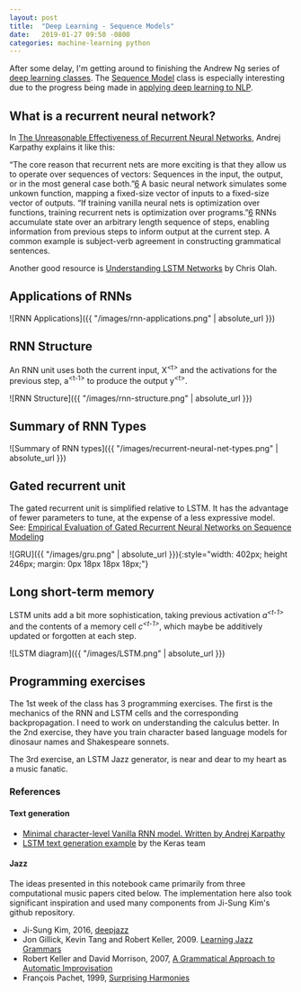 ```yaml
---
layout: post
title:  "Deep Learning - Sequence Models"
date:   2019-01-27 09:50 -0800
categories: machine-learning python
---
```


After some delay, I'm getting around to finishing the Andrew Ng series of [deep learning classes][1]. The [Sequence Model][2] class is especially interesting due to the progress being made in [applying deep learning to NLP][3].

## What is a recurrent neural network?

In [The Unreasonable Effectiveness of Recurrent Neural Networks][6], Andrej Karpathy explains it like this:

“The core reason that recurrent nets are more exciting is that they allow us to operate over sequences of vectors: Sequences in the input, the output, or in the most general case both.”[6] A basic neural network simulates some unkown function, mapping a fixed-size vector of inputs to a fixed-size vector of outputs. “If training vanilla neural nets is optimization over functions, training recurrent nets is optimization over programs.”[6] RNNs accumulate state over an arbitrary length sequence of steps, enabling information from previous steps to inform output at the current step. A common example is subject-verb agreement in constructing grammatical sentences.

Another good resource is [Understanding LSTM Networks][5] by Chris Olah.

## Applications of RNNs

![RNN Applications]({{ "/images/rnn-applications.png" | absolute_url }})

## RNN Structure

An RNN unit uses both the current input, X<sup>&lt;t&gt;</sup> and the activations for the previous step, a<sup>&lt;t-1&gt;</sup> to produce the output y<sup>&lt;t&gt;</sup>.

![RNN Structure]({{ "/images/rnn-structure.png" | absolute_url }})

## Summary of RNN Types

![Summary of RNN types]({{ "/images/recurrent-neural-net-types.png" | absolute_url }})

## Gated recurrent unit

The gated recurrent unit is simplified relative to LSTM. It has the advantage of fewer parameters to tune, at the expense of a less expressive model. See: [Empirical Evaluation of Gated Recurrent Neural Networks on Sequence Modeling][4]

![GRU]({{ "/images/gru.png" | absolute_url }}){:style="width: 402px; height 246px; margin: 0px 18px 18px 18px;"}

## Long short-term memory

LSTM units add a bit more sophistication, taking previous activation *a<sup>&lt;t-1&gt;</sup>* and the contents of a memory cell *c<sup>&lt;t-1&gt;</sup>*, which maybe be additively updated or forgotten at each step.

![LSTM diagram]({{ "/images/LSTM.png" | absolute_url }})


## Programming exercises

The 1st week of the class has 3 programming exercises. The first is the mechanics of the RNN and LSTM cells and the corresponding backpropagation. I need to work on understanding the calculus better. In the 2nd exercise, they have you train character based language models for dinosaur names and Shakespeare sonnets.

The 3rd exercise, an LSTM Jazz generator, is near and dear to my heart as a music fanatic.

### References 

#### Text generation

- [Minimal character-level Vanilla RNN model. Written by Andrej Karpathy][8]
- [LSTM text generation example][7] by the Keras team


#### Jazz

The ideas presented in this notebook came primarily from three computational music papers cited below. The implementation here also took significant inspiration and used many components from Ji-Sung Kim's github repository.

- Ji-Sung Kim, 2016, [deepjazz](https://github.com/jisungk/deepjazz)
- Jon Gillick, Kevin Tang and Robert Keller, 2009. [Learning Jazz Grammars](http://ai.stanford.edu/~kdtang/papers/smc09-jazzgrammar.pdf)
- Robert Keller and David Morrison, 2007, [A Grammatical Approach to Automatic Improvisation](http://smc07.uoa.gr/SMC07%20Proceedings/SMC07%20Paper%2055.pdf)
- François Pachet, 1999, [Surprising Harmonies](http://citeseerx.ist.psu.edu/viewdoc/download?doi=10.1.1.5.7473&rep=rep1&type=pdf)





[1]: https://www.coursera.org/specializations/deep-learning
[2]: https://www.coursera.org/learn/nlp-sequence-models
[3]: ../2018-09-09/nlp-generalization.html
[4]: https://arxiv.org/pdf/1412.3555.pdf
[5]: http://colah.github.io/posts/2015-08-Understanding-LSTMs/
[6]: http://karpathy.github.io/2015/05/21/rnn-effectiveness/
[7]: https://github.com/keras-team/keras/blob/master/examples/lstm_text_generation.py
[8]: https://gist.github.com/karpathy/d4dee566867f8291f086

